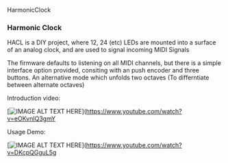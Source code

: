 HarmonicClock
### Harmonic Clock
HACL is a DIY project, where 12, 24 (etc) LEDs are mounted into a surface of an analog clock, and are used to signal incoming MIDI Signals

The firmware defaults to listening on all MIDI channels, but there is a simple interface option provided, consiting with an push encoder and three buttons. An alternative mode which unfolds two octaves (To differntiate between alternate octaves)

Introduction video:

[![IMAGE ALT TEXT HERE](https://img.youtube.com/vi/eOKvnIQ3gmY/0.jpg)](https://www.youtube.com/watch?v=eOKvnIQ3gmY

Usage Demo:

[![IMAGE ALT TEXT HERE](https://img.youtube.com/vi/YOUTUBE_VIDEO_ID_HERE/DKcpQGguL5g.jpg)](https://www.youtube.com/watch?v=DKcpQGguL5g

